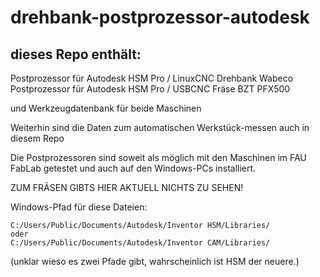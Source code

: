 # drehbank-postprozessor-autodesk

## dieses Repo enthält:

Postprozessor für Autodesk HSM Pro / LinuxCNC Drehbank Wabeco
Postprozessor für Autodesk HSM Pro / USBCNC Fräse BZT PFX500

und Werkzeugdatenbank für beide Maschinen

Weiterhin sind die Daten zum automatischen Werkstück-messen auch in diesem Repo

Die Postprozessoren sind soweit als möglich mit den Maschinen im FAU FabLab getestet und auch auf den Windows-PCs installiert.

ZUM FRÄSEN GIBTS HIER AKTUELL NICHTS ZU SEHEN!


Windows-Pfad für diese Dateien:
```
C:/Users/Public/Documents/Autodesk/Inventor HSM/Libraries/
oder
C:/Users/Public/Documents/Autodesk/Inventor CAM/Libraries/
```
(unklar wieso es zwei Pfade gibt, wahrscheinlich ist HSM der neuere.)
